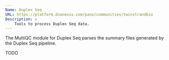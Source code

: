 ```yaml
---
Name: Duplex Seq
URL: https://platform.dnanexus.com/panx/communities/twinstrandbio
Description: >
    Tools to process Duplex Seq data.
---
```


The MultiQC module for Duplex Seq parses the summary files generated by
the Duplex Seq pipeline.

TODO